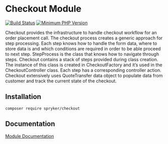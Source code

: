 # Checkout Module
[![Build Status](https://travis-ci.org/spryker/checkout.svg)](https://travis-ci.org/spryker/checkout)
[![Minimum PHP Version](https://img.shields.io/badge/php-%3E%3D%207.3-8892BF.svg)](https://php.net/)

Checkout provides the infrastructure to handle checkout workflow for an order placement call. The checkout process creates a generic approach for step processing. Each step knows how to handle the form data, where to store data is and which conditions are required in order to be able proceed to next step.
StepProcess is the class that knows how to navigate through steps. Checkout contains a stack of steps provided during class creation. The instance of this class is created in CheckoutFactory and it’s used in the CheckoutController class. Each step has a corresponding controller action. Checkout extensively uses QuoteTransfer data object to populate data from customer and track the current state of the checkout.

## Installation

```
composer require spryker/checkout
```

## Documentation

[Module Documentation](https://academy.spryker.com/developing_with_spryker/module_guide/checkout_process/checkout/checkout.html)
